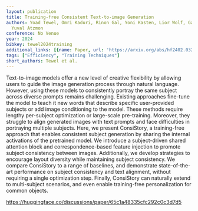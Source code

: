 ```yaml
---
layout: publication
title: Training-free Consistent Text-to-image Generation
authors: Yoad Tewel, Omri Kaduri, Rinon Gal, Yoni Kasten, Lior Wolf, Gal Chechik,
  Yuval Atzmon
conference: No Venue
year: 2024
bibkey: tewel2024training
additional_links: [{name: Paper, url: 'https://arxiv.org/abs/hf2402.03286'}]
tags: ["Efficiency", "Training Techniques"]
short_authors: Tewel et al.
---
```

Text-to-image models offer a new level of creative flexibility by allowing users to guide the image generation process through natural language. However, using these models to consistently portray the same subject across diverse prompts remains challenging. Existing approaches fine-tune the model to teach it new words that describe specific user-provided subjects or add image conditioning to the model. These methods require lengthy per-subject optimization or large-scale pre-training. Moreover, they struggle to align generated images with text prompts and face difficulties in portraying multiple subjects. Here, we present ConsiStory, a training-free approach that enables consistent subject generation by sharing the internal activations of the pretrained model. We introduce a subject-driven shared attention block and correspondence-based feature injection to promote subject consistency between images. Additionally, we develop strategies to encourage layout diversity while maintaining subject consistency. We compare ConsiStory to a range of baselines, and demonstrate state-of-the-art performance on subject consistency and text alignment, without requiring a single optimization step. Finally, ConsiStory can naturally extend to multi-subject scenarios, and even enable training-free personalization for common objects.

https://huggingface.co/discussions/paper/65c1a48335cfc292c0c3d7d5